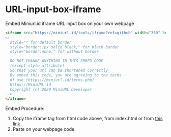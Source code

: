 # URL-input-box-iframe
Embed Miniurl.id iframe URL input box on your own webpage
```html
<iframe src="https://miniurl.id/tools/iframe?ref=github" width="350" height="403" style="border:1px solid black;">
<!--
  style="" for default border
  style="border:1px solid black;" for black border
  style="border:none;" for without border

  DO NOT CHANGE ANYTHING IN THIS EMBED CODE
  (except style attribute)
  So that your url can be shortened correctly
  By embed this code, you are agreeing to the terms
  of use (https://miniurl.id/terms.php)
  https://MiniURL.id
  Copyright (c) 2020 MiniURL Developer
-->
</iframe>
```
Embed Procedure:
1. Copy the iframe tag from html code above, from index.html or from [this link](https://miniurl.id/tools/link-click-analytics?ref=github&page=https%3A%2F%2Fgithub.com%2Fminiurl%2FURL-input-box-iframe&redirto=https%3A%2F%2Fminiurl.id%2Fapps.php%3Fref%3Dgithub%23Iframe_URL_Input_Box&event=open_link&message=iframe_url_input_box)
2. Paste on your webpage code
